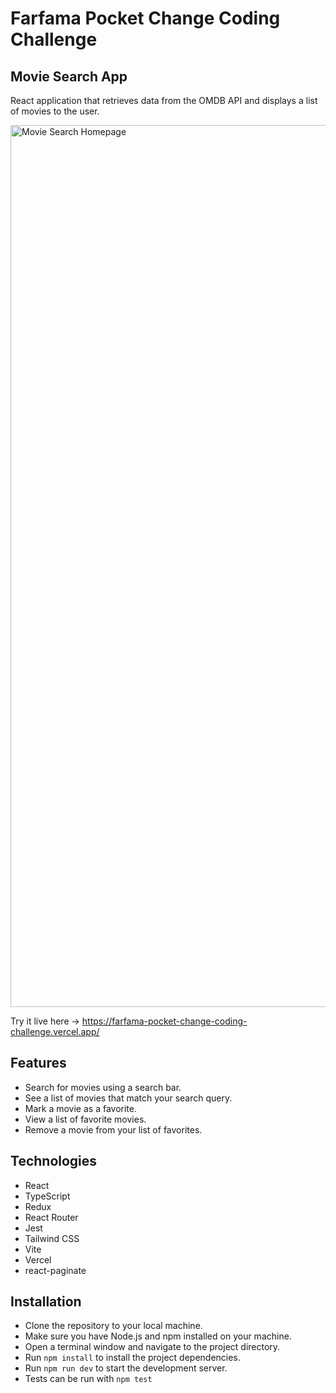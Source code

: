 # Farfama Pocket Change Coding Challenge

## Movie Search App
React application that retrieves data from the OMDB API and displays a
list of movies to the user.

<img width="1411" alt="Movie Search Homepage" src="https://user-images.githubusercontent.com/32600047/229345072-d8410db2-766d-4b40-95bc-a826e5ecc177.png">

Try it live here -> https://farfama-pocket-change-coding-challenge.vercel.app/

## Features
- Search for movies using a search bar.
- See a list of movies that match your search query.
- Mark a movie as a favorite.
- View a list of favorite movies.
- Remove a movie from your list of favorites.

## Technologies
- React
- TypeScript
- Redux
- React Router
- Jest
- Tailwind CSS
- Vite
- Vercel
- react-paginate

## Installation
- Clone the repository to your local machine.
- Make sure you have Node.js and npm installed on your machine.
- Open a terminal window and navigate to the project directory.
- Run `npm install` to install the project dependencies.
- Run `npm run dev` to start the development server.
- Tests can be run with `npm test`



